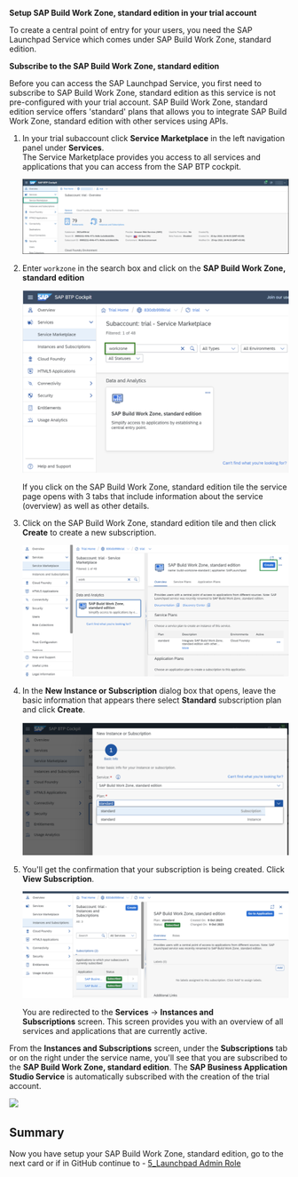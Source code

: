 **Setup SAP Build Work Zone, standard edition in your trial account**

To create a central point of entry for your users, you need the SAP Launchpad Service which comes under SAP Build Work Zone, standard edition.

**Subscribe to the SAP Build Work Zone, standard edition**

Before you can access the SAP Launchpad Service, you first need to subscribe to SAP Build Work Zone, standard edition as this service is not pre-configured with your trial account. SAP Build Work Zone, standard edition service offers 'standard' plans that allows you to integrate SAP Build Work Zone, standard edition with other services using APIs.


1. In your trial subaccount click **Service Marketplace** in the left navigation panel under **Services**.<br>
The Service Marketplace provides you access to all services and applications that you can access from the SAP BTP cockpit.

     ![](https://github.com/SAP-samples/teched2023-XP162/blob/main/Exercises/Images/Service_marketplace.png)
        

2. Enter <code>workzone</code> in the search box and click on the **SAP Build Work Zone, standard edition**

     ![](https://github.com/SAP-samples/teched2023-XP162/blob/main/Exercises/Images/selectworkzone1.png)

     If you click on the SAP Build Work Zone, standard edition tile the service page opens with 3 tabs that include information about the service (overview) as well as other details.

3. Click on the SAP Build Work Zone, standard edition tile and then click **Create** to create a new subscription.

    ![](https://github.com/SAP-samples/teched2023-XP162/blob/main/Exercises/Images/createworkzone1.png)


5. In the **New Instance or Subscription** dialog box that opens, leave the basic information that appears there select **Standard** subscription plan and click **Create**.

   ![](https://github.com/SAP-samples/teched2023-XP162/blob/main/Exercises/Images/selectstandardplan.png)

6. You'll get the confirmation that your subscription is being created. Click <strong>View Subscription</strong>.</p>

     ![](https://github.com/SAP-samples/teched2023-XP162/blob/main/Exercises/Images/workzonesubscribed.png)

     You are redirected to the <strong>Services</strong>&nbsp;-&gt;&nbsp;<strong>Instances and Subscriptions</strong>&nbsp;screen. This screen provides you with an overview of all services and applications that are currently active.

From the&nbsp;<strong>Instances and Subscriptions</strong>&nbsp;screen, under the&nbsp;<strong>Subscriptions</strong> tab or on the right under the service name, you'll see that you are subscribed to the <strong>SAP Build Work Zone, standard edition</strong>. The <strong>SAP Business Application Studio Service</strong> is automatically subscribed with the creation of the trial account.</p>

![](../images/Subscribed.png)

## Summary

Now you have setup your SAP Build Work Zone, standard edition, go to the next card or if in GitHub continue to - [5_Launchpad Admin Role](https://github.com/SAP-samples/teched2023-XP162/blob/main/Exercises/2_Setup/5_Launchpad%20Admin%20Role.md)
